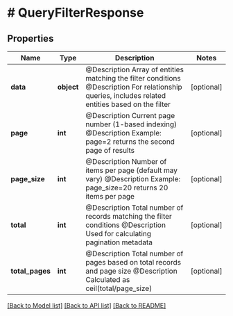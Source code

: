 # # QueryFilterResponse

## Properties

Name | Type | Description | Notes
------------ | ------------- | ------------- | -------------
**data** | **object** | @Description Array of entities matching the filter conditions @Description For relationship queries, includes related entities based on the filter | [optional]
**page** | **int** | @Description Current page number (1-based indexing) @Description Example: page&#x3D;2 returns the second page of results | [optional]
**page_size** | **int** | @Description Number of items per page (default may vary) @Description Example: page_size&#x3D;20 returns 20 items per page | [optional]
**total** | **int** | @Description Total number of records matching the filter conditions @Description Used for calculating pagination metadata | [optional]
**total_pages** | **int** | @Description Total number of pages based on total records and page size @Description Calculated as ceil(total/page_size) | [optional]

[[Back to Model list]](../../README.md#models) [[Back to API list]](../../README.md#endpoints) [[Back to README]](../../README.md)
